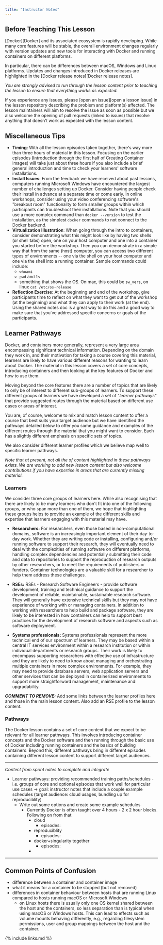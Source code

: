 ```yaml
---
title: "Instructor Notes"
---
```


## Before Teaching This Lesson

[Docker][Docker] and its associated ecosystem is rapidly developing.
While many core features will be stable, the overall environment
changes regularly with version updates and new tools for interacting with
Docker and running containers on different platforms.

In particular, there can be differences between macOS, Windows and Linux
platforms. Updates and changes introduced in Docker releases are highlighted
in the [Docker release notes][Docker release notes].

_You are strongly advised to run through the lesson content prior to teaching
the lesson to ensure that everything works as expected._

If you experience any issues, please [open an issue][open a lesson issue] in the lesson
repository describing the problem and platform(s) affected. The lesson maintainers will
aim to resolve the issue as soon as possible but we also welcome the opening
of pull requests (linked to issues) that resolve anything that doesn't work as
expected with the lesson content.

## Miscellaneous Tips

* **Timing**: With all the lesson episodes taken together, there's way more than three hours of material in this lesson.
Focusing on the earlier episodes (Introduction through the first half
of Creating Container Images) will take just about three hours if you
also include a brief general introduction and time to check your learners'
software installations.
* **Install Issues**: From the feedback we have received about past lessons, computers running 
Microsoft Windows have encountered the largest number of challenges setting up Docker.
Consider having people check their install in advance at a separate time or come early.
In online workshops, consider using your video conferencing software's "breakout room" functionality
to form smaller groups within which participants can troubleshoot their installations.
Note that you should use a more complex command than `docker --version` to test the installation, as the 
simplest `docker` commands to not connect to the Docker backend.
* **Virtualization Illustration**: When going through the intro to containers,
consider demonstrating what this might look like by having two shells (or shell tabs)
open, one on your host computer and one into a container you started before the
workshop. Then you can demonstrate in a simple way that from the same (host) computer,
you can access two different types of environments -- one via the shell on your
host computer and one via the shell into a running container. Sample commands could include: 
    * `whoami`
    * `pwd` and `ls`
    * something that shows the OS. On mac, this could be `sw_vers`, on linux `cat /etc/os-release`
* **Reflection Exercise**: At the beginning and end of the workshop, give participants time to
reflect on what they want to get out of the workshop (at the beginning) and what they
can apply to their work (at the end). Using the shared notes doc is a great way to
do this and a good way to make sure that you've addressed specific concerns or goals
of the participants.

## Learner Pathways

Docker, and containers more generally, represent a very large area encompassing significant
technical information. Depending on the domain they work in, and their motivation for
taking a course covering this material, learners are likely to have various different reasons
for wanting to learn about Docker. The material in this lesson covers a set of core concepts,
introducing containers and then looking at the key features of Docker and how to use them.

Moving beyond the core features there are a number of topics that are likely to only be
of interest to different sub-groups of learners. To support these different groups of
learners we have developed a set of "_learner pathways_" that provide suggested routes
through the material based on different use cases or areas of interest.

You are, of course, welcome to mix and match lesson content to offer a course that best
suits your target audience but we have identified the pathways detailed below to offer you
some guidance and examples of the different routes through the material that you might
want to consider. Each has a slightly different emphasis on specific sets of topics.

We also consider different learner profiles which we believe map well to specific
learner pathways.

_Note that at present, not all the of content highlighted in these pathways exists.
We are working to add new lesson content but also welcome contributions if you have
expertise in areas that are currently missing material._

### Learners

We consider three core groups of learners here. While also recognising that there are
likely to be many learners who don't fit into one of the following groups, or who span
more than one of them, we hope that highlighting these groups helps to provide an
example of the different skills and expertise that learners engaging with this material
may have.

 - **Researchers:** For researchers, even those based in non-computational domains, software
 is an increasingly important element of their day-to-day work. Whether they are writing
 code or installing, configuring and/or running software to support their research, they
 will eventually need to deal with the complexities of running software on different
 platforms, handling complex dependencies and potentially submitting their code and data to
 repositories to support the reproduction of research outputs by other researchers, or to
 meet the requirements of publishers or funders. Container technologies are a valuable
 skill for a researcher to help them address these challenges.

- **RSEs:** RSEs - Research Software Engineers - provide software development, training
and technical guidance to support the development of reliable, maintainable, sustainable
research software. They will generally have extensive technical skills but they may not
have experience of working with or managing containers. In addition to working with
researchers to help build and package software, they are likely to be interested in how
containers can help to support best practices for the development of research software
and aspects such as software deployment.

 - **Systems professionals:** Systems professionals represent the more technical end of
our spectrum of learners. They may be based within a central IT services environment
within a research institution or within individual departments or research groups.
Their work is likely to encompass supporting researchers with effective use of
infrastructure and they are likely to need to know about managing and orchestrating
multiple containers in more complex environments. For example, they may need to provide
database servers, web application servers and other services that can be deployed
in containerized environments to support more straightforward management, maintenance
and upgradability.

**_COMMENT TO REMOVE:_** Add some links between the learner profiles here and those in
the main lesson content. Also add an RSE profile to the lesson content.

### Pathways

The Docker lesson contains a set of core content that we expect to be relevant for all
learner pathways. This involves introducing container concepts and the Docker software
and then running through the basic use of Docker including running containers and the
basics of building containers. Beyond this, different pathways bring in different
episodes containing different lesson content to support different target audiences.

<hr/>

_Content from sprint notes to complete and integrate_

- Learner pathways: providing recommended training paths/schedules - i.e. groups of core and optional episodes that work well for particular use cases -> goal: instructor notes that include a couple example schedules (target audience: cloud usages, bundling up for reproduciblity)
    - Write out some options and create some example schedules
        - Currently Docker is often taught over 4 hours - 2 x 2 hour blocks. Following on from that
            - cloud 
                - episodes: 
            - reproduciblity
                - episodes: 
            - docker+singularity together
                - episodes: 
            - 

<hr/>

## Common Points of Confusion

* difference between a container and container image
* what it means for a container to be stopped (but not removed)
* differences in container behaviour between hosts that are running Linux compared to hosts running macOS or Microsoft Windows
    * on Linux hosts there is usually only one OS kernel shared between the host and the containers, so less separation than is typical when using macOS or Windows hosts. This can lead to effects such as volume mounts behaving differently, e.g., regarding filesystem permissions, user and group mappings between the host and the container.

{% include links.md %}
